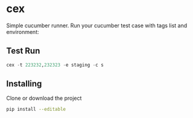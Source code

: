# cex
Simple cucumber runner. Run your cucumber test case with tags list and environment:

Test Run
---
```python
cex -t 223232,232323 -e staging -c s
```

Installing
---
Clone or download the project
```bash
pip install --editable
```
